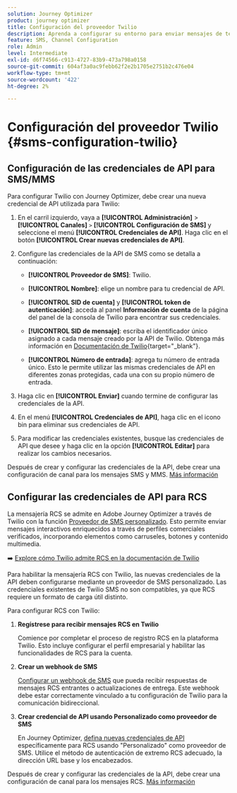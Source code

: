 ```yaml
---
solution: Journey Optimizer
product: journey optimizer
title: Configuración del proveedor Twilio
description: Aprenda a configurar su entorno para enviar mensajes de texto con Journey Optimizer con Twilio
feature: SMS, Channel Configuration
role: Admin
level: Intermediate
exl-id: d6f74566-c913-4727-83b9-473a798a0158
source-git-commit: 604af3a0ac9febb62f2e2b1705e2751b2c476e04
workflow-type: tm+mt
source-wordcount: '422'
ht-degree: 2%

---
```


# Configuración del proveedor Twilio {#sms-configuration-twilio}

## Configuración de las credenciales de API para SMS/MMS

Para configurar Twilio con Journey Optimizer, debe crear una nueva credencial de API utilizada para Twilio:

1. En el carril izquierdo, vaya a **[!UICONTROL Administración]** > **[!UICONTROL Canales]** `>` **[!UICONTROL Configuración de SMS]** y seleccione el menú **[!UICONTROL Credenciales de API]**. Haga clic en el botón **[!UICONTROL Crear nuevas credenciales de API]**.

1. Configure las credenciales de la API de SMS como se detalla a continuación:

   * **[!UICONTROL Proveedor de SMS]**: Twilio.

   * **[!UICONTROL Nombre]**: elige un nombre para tu credencial de API.

   * **[!UICONTROL SID de cuenta]** y **[!UICONTROL token de autenticación]**: acceda al panel **Información de cuenta** de la página del panel de la consola de Twilio para encontrar sus credenciales.

   * **[!UICONTROL SID de mensaje]**: escriba el identificador único asignado a cada mensaje creado por la API de Twilio. Obtenga más información en [Documentación de Twilio](https://support.twilio.com/hc/en-us/articles/223134387-What-is-a-Message-SID-){target="_blank"}.

   * **[!UICONTROL Número de entrada]**: agrega tu número de entrada único. Esto le permite utilizar las mismas credenciales de API en diferentes zonas protegidas, cada una con su propio número de entrada.

1. Haga clic en **[!UICONTROL Enviar]** cuando termine de configurar las credenciales de la API.

1. En el menú **[!UICONTROL Credenciales de API]**, haga clic en el icono bin para eliminar sus credenciales de API.

1. Para modificar las credenciales existentes, busque las credenciales de API que desee y haga clic en la opción **[!UICONTROL Editar]** para realizar los cambios necesarios.

Después de crear y configurar las credenciales de la API, debe crear una configuración de canal para los mensajes SMS y MMS. [Más información](sms-configuration-surface.md)

## Configurar las credenciales de API para RCS

La mensajería RCS se admite en Adobe Journey Optimizer a través de Twilio con la función [Proveedor de SMS personalizado](sms-configuration-custom.md). Esto permite enviar mensajes interactivos enriquecidos a través de perfiles comerciales verificados, incorporando elementos como carruseles, botones y contenido multimedia.

➡️ [Explore cómo Twilio admite RCS en la documentación de Twilio](https://www.twilio.com/docs/rcs)

Para habilitar la mensajería RCS con Twilio, las nuevas credenciales de la API deben configurarse mediante un proveedor de SMS personalizado. Las credenciales existentes de Twilio SMS no son compatibles, ya que RCS requiere un formato de carga útil distinto.

Para configurar RCS con Twilio:

1. **Regístrese para recibir mensajes RCS en Twilio**

   Comience por completar el proceso de registro RCS en la plataforma Twilio. Esto incluye configurar el perfil empresarial y habilitar las funcionalidades de RCS para la cuenta.

1. **Crear un webhook de SMS**

   [Configurar un webhook de SMS](sms-configuration-custom.md#webhook) que pueda recibir respuestas de mensajes RCS entrantes o actualizaciones de entrega. Este webhook debe estar correctamente vinculado a tu configuración de Twilio para la comunicación bidireccional.

1. **Crear credencial de API usando Personalizado como proveedor de SMS**

   En Journey Optimizer, [defina nuevas credenciales de API](sms-configuration-custom.md#api-credential) específicamente para RCS usando &quot;Personalizado&quot; como proveedor de SMS. Utilice el método de autenticación de extremo RCS adecuado, la dirección URL base y los encabezados.

Después de crear y configurar las credenciales de la API, debe crear una configuración de canal para los mensajes RCS. [Más información](sms-configuration-surface.md)







